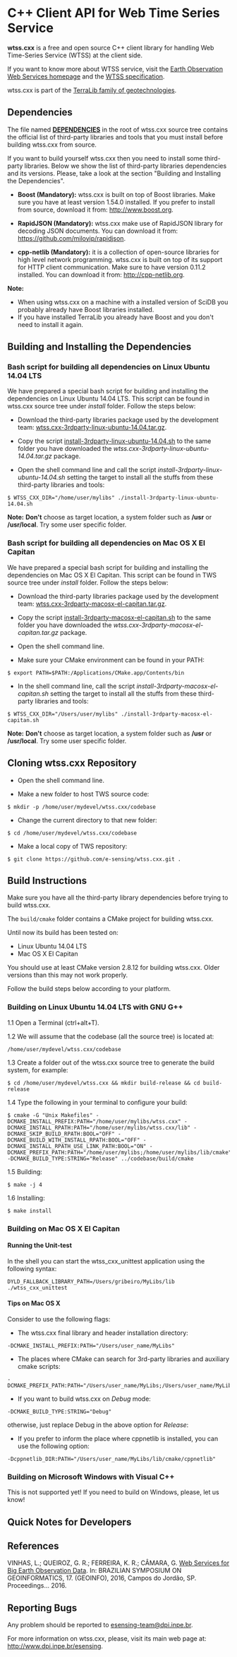 # C++ Client API for Web Time Series Service

**wtss.cxx** is a free and open source C++ client library for handling Web Time-Series Service (WTSS) at the client side.

If you want to know more about WTSS service, visit the [Earth Observation Web Services homepage](https://github.com/e-sensing/eows) and the [WTSS specification](https://github.com/e-sensing/eows/blob/master/doc/wtss.md).

wtss.cxx is part of the [TerraLib family of geotechnologies](http://www.dpi.inpe.br/terralib5).

## Dependencies

The file named **[DEPENDENCIES](https://github.com/e-sensing/wtss.cxx/blob/master/DEPENDENCIES)** in the root of wtss.cxx source tree contains the official list of third-party libraries and tools that you must install before building wtss.cxx from source.

If you want to build yourself wtss.cxx then you need to install some third-party libraries. Below we show the list of third-party libraries dependencies and its versions. Please, take a look at the section "Building and Installing the Dependencies".

- **Boost (Mandatory):** wtss.cxx is built on top of Boost libraries. Make sure you have at least version 1.54.0 installed. If you prefer to install from source, download it from: http://www.boost.org.

- **RapidJSON (Mandatory):** wtss.cxx make use of RapidJSON library for decoding JSON documents. You can download it from: https://github.com/miloyip/rapidjson.

- **cpp-netlib (Mandatory):** it is a collection of open-source libraries for high level network programming. wtss.cxx is built on top of its support for HTTP client communication. Make sure to have version 0.11.2 installed. You can download it from: http://cpp-netlib.org.

**Note:**
- When using wtss.cxx on a machine with a installed version of SciDB you probably already have Boost libraries installed.
- If you have installed TerraLib you already have Boost and you don't need to install it again.

## Building and Installing the Dependencies

### Bash script for building all dependencies on Linux Ubuntu 14.04 LTS

We have prepared a special bash script for building and installing the dependencies on Linux Ubuntu 14.04 LTS. This script can be found in wtss.cxx source tree under *install* folder. Follow the steps below:

- Download the third-party libraries package used by the development team: [wtss.cxx-3rdparty-linux-ubuntu-14.04.tar.gz](http://www.dpi.inpe.br/esensing-devel/wtss.cxx-3rdparty-linux-ubuntu-14.04.tar.gz).

- Copy the script [install-3rdparty-linux-ubuntu-14.04.sh](https://github.com/e-sensing/wtss.cxx/tree/master/install/install-3rdparty-linux-ubuntu-14.04.sh) to the same folder you have downloaded the *wtss.cxx-3rdparty-linux-ubuntu-14.04.tar.gz* package.

- Open the shell command line and call the script *install-3rdparty-linux-ubuntu-14.04.sh* setting the target to install all the stuffs from these third-party libraries and tools:
```
$ WTSS_CXX_DIR="/home/user/mylibs" ./install-3rdparty-linux-ubuntu-14.04.sh
```

**Note:** **Don't** choose as target location, a system folder such as **/usr** or **/usr/local**. Try some user specific folder.

### Bash script for building all dependencies on Mac OS X El Capitan

We have prepared a special bash script for building and installing the dependencies on Mac OS X El Capitan. This script can be found in TWS source tree under *install* folder. Follow the steps below:

- Download the third-party libraries package used by the development team: [wtss.cxx-3rdparty-macosx-el-capitan.tar.gz](http://www.dpi.inpe.br/esensing-devel/wtss.cxx-3rdparty-macosx-el-capitan.tar.gz).

- Copy the script [install-3rdparty-macosx-el-capitan.sh](https://github.com/e-sensing/wtss.cxx/tree/master/install/install-3rdparty-macosx-el-capitan.sh) to the same folder you have downloaded the *wtss.cxx-3rdparty-macosx-el-capitan.tar.gz* package.

- Open the shell command line.

- Make sure your CMake environment can be found in your PATH:
```
$ export PATH=$PATH:/Applications/CMake.app/Contents/bin
```

- In the shell command line, call the script *install-3rdparty-macosx-el-capitan.sh* setting the target to install all the stuffs from these third-party libraries and tools:
```
$ WTSS_CXX_DIR="/Users/user/mylibs" ./install-3rdparty-macosx-el-capitan.sh
```

**Note:** **Don't** choose as target location, a system folder such as **/usr** or **/usr/local**. Try some user specific folder.

## Cloning wtss.cxx Repository

- Open the shell command line.

- Make a new folder to host TWS source code:
```
$ mkdir -p /home/user/mydevel/wtss.cxx/codebase
```

- Change the current directory to that new folder:
```
$ cd /home/user/mydevel/wtss.cxx/codebase
```

- Make a local copy of TWS repository:
```
$ git clone https://github.com/e-sensing/wtss.cxx.git .
```

## Build Instructions

Make sure you have all the third-party library dependencies before trying to build wtss.cxx.

The `build/cmake` folder contains a CMake project for building wtss.cxx.

Until now its build has been tested on:
- Linux Ubuntu 14.04 LTS
- Mac OS X El Capitan

You should use at least CMake version 2.8.12 for building wtss.cxx. Older versions than this may not work properly.

Follow the build steps below according to your platform.

### Building on Linux Ubuntu 14.04 LTS with GNU G++

1.1 Open a Terminal (ctrl+alt+T).

1.2 We will assume that the codebase (all the source tree) is located at:
```
/home/user/mydevel/wtss.cxx/codebase
```
1.3 Create a folder out of the wtss.cxx source tree to generate the build system, for example:
```
$ cd /home/user/mydevel/wtss.cxx && mkdir build-release && cd build-release
```

1.4 Type the following in your terminal to configure your build:

```
$ cmake -G "Unix Makefiles" -DCMAKE_INSTALL_PREFIX:PATH="/home/user/mylibs/wtss.cxx" -DCMAKE_INSTALL_RPATH:PATH="/home/user/mylibs/wtss.cxx/lib" -DCMAKE_SKIP_BUILD_RPATH:BOOL="OFF" -DCMAKE_BUILD_WITH_INSTALL_RPATH:BOOL="OFF" -DCMAKE_INSTALL_RPATH_USE_LINK_PATH:BOOL="ON" -DCMAKE_PREFIX_PATH:PATH="/home/user/mylibs;/home/user/mylibs/lib/cmake" -DCMAKE_BUILD_TYPE:STRING="Release" ../codebase/build/cmake
```
1.5 Building:

```
$ make -j 4
```

1.6 Installing:

```
$ make install
```


### Building on Mac OS X El Capitan

#### Running the Unit-test

In the shell you can start the wtss_cxx_unittest application using the following syntax:
```
DYLD_FALLBACK_LIBRARY_PATH=/Users/gribeiro/MyLibs/lib ./wtss_cxx_unittest
```

#### Tips on Mac OS X

Consider to use the following flags:
- The wtss.cxx final library and header installation directory:
```
-DCMAKE_INSTALL_PREFIX:PATH="/Users/user_name/MyLibs"
```

- The places where CMake can search for 3rd-party libraries and auxiliary cmake scripts:
```
-DCMAKE_PREFIX_PATH:PATH="/Users/user_name/MyLibs;/Users/user_name/MyLibs/lib/cmake"
```

- If you want to build wtss.cxx on *Debug* mode:
```
-DCMAKE_BUILD_TYPE:STRING="Debug"
```
otherwise, just replace Debug in the above option for *Release*:

- If you prefer to inform the place where cppnetlib is installed, you can use the following option:
```
-Dcppnetlib_DIR:PATH="/Users/user_name/MyLibs/lib/cmake/cppnetlib"
```

### Building on Microsoft Windows with Visual C++

This is not supported yet! If you need to build on Windows, please, let us know!

## Quick Notes for Developers

## References

VINHAS, L.; QUEIROZ, G. R.; FERREIRA, K. R.; CÂMARA, G. [Web Services for Big Earth Observation Data](http://urlib.net/8JMKD3MGP3W34P/3N2U9JL). In: BRAZILIAN SYMPOSIUM ON GEOINFORMATICS, 17. (GEOINFO), 2016, Campos do Jordão, SP. Proceedings... 2016.

## Reporting Bugs

Any problem should be reported to esensing-team@dpi.inpe.br.


For more information on wtss.cxx, please, visit its main web page at: http://www.dpi.inpe.br/esensing.
